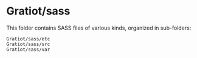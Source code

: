 # Gratiot/sass

This folder contains SASS files of various kinds, organized in sub-folders:

    Gratiot/sass/etc
    Gratiot/sass/src
    Gratiot/sass/var
